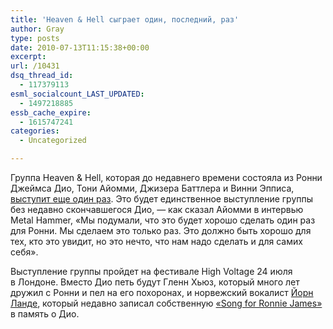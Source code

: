 ```yaml
---
title: 'Heaven & Hell сыграет один, последний, раз'
author: Gray
type: posts
date: 2010-07-13T11:15:38+00:00
excerpt:
url: /10431
dsq_thread_id:
  - 117379113
esml_socialcount_LAST_UPDATED:
  - 1497218885
essb_cache_expire:
  - 1615747241
categories:
  - Uncategorized

---
```








Группа Heaven &&nbsp;Hell, которая до&nbsp;недавнего времени состояла из&nbsp;Ронни Джеймса Дио, Тони Айомми, Джизера Баттлера и&nbsp;Винни Эпписа, <a href="http://www.metalhammer.co.uk/news/tony-iommi-we-had-to-do-high-voltage-for-ronnie-and-for-ourselves/" target="_blank">выступит еще один раз</a>. Это будет единственное выступление группы без недавно скончавшегося Дио,&nbsp;&mdash; как сказал Айомми в&nbsp;интервью Metal Hammer, &laquo;Мы&nbsp;подумали, что это будет хорошо сделать один раз для Ронни. Мы&nbsp;сделаем это только раз. Это должно быть хорошо для тех, кто это увидит, но&nbsp;это нечто, что нам надо сделать и&nbsp;для самих себя&raquo;.

Выступление группы пройдет на&nbsp;фестивале High Voltage 24&nbsp;июля в&nbsp;Лондоне. Вместо Дио петь будут Гленн Хьюз, который много лет дружил с&nbsp;Ронни и&nbsp;пел на&nbsp;его похоронах, и&nbsp;норвежский вокалист <a href="http://jornlande.com/" target="_blank">Йорн Ланде</a>, который недавно записал собственную <a href="http://www.youtube.com/watch?v=dEtyaC6ltQg" target="_blank">&laquo;Song for Ronnie James&raquo;</a> в&nbsp;память о&nbsp;Дио.